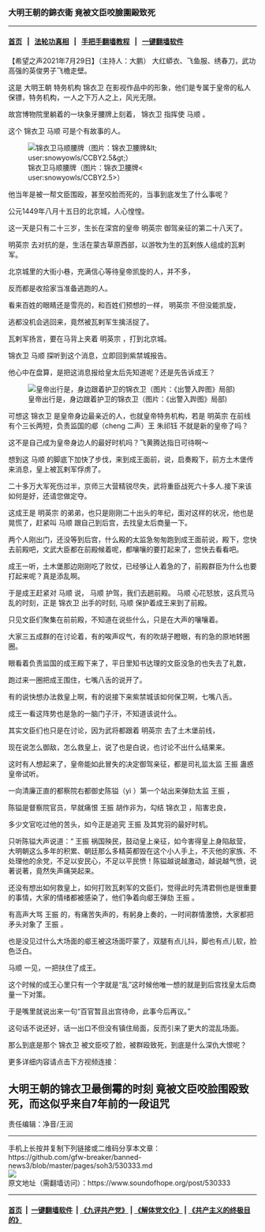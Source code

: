 ### 大明王朝的錦衣衛 竟被文臣咬臉圍毆致死
------------------------

#### [首页](https://github.com/gfw-breaker/banned-news3/blob/master/README.md) &nbsp;&nbsp;|&nbsp;&nbsp; [法轮功真相](https://github.com/begood0513/basic/blob/master/README.md)  &nbsp;&nbsp;|&nbsp;&nbsp; [手把手翻墙教程](https://github.com/gfw-breaker/guides/wiki)  &nbsp;&nbsp;|&nbsp;&nbsp; [一键翻墙软件](https://github.com/gfw-breaker/nogfw/blob/master/README.md)  



<div><div class="Content__Wrapper sc-1bvya0-0 grZQxZ">
 <p class="meta-top">
  <span class="meta">
   【希望之声2021年7月29日】（主持人：大鹏）
  </span>
  大红蟒衣、飞鱼服、绣春刀，武功高强的英俊男子飞檐走壁。
 </p>
 <p>
  这是
  <ok href="/term/27116">
   大明王朝
  </ok>
  特务机构
  <ok href="/term/316342">
   锦衣卫
  </ok>
  在影视作品中的形象，他们是专属于皇帝的私人保镖，特务机构，一人之下万人之上，风光无限。
 </p>
 <p>
  故宫博物院里躺着的一块象牙腰牌上刻着，
  <ok href="/term/316342">
   锦衣卫
  </ok>
  指挥使
  <ok href="/term/582965">
   马顺
  </ok>
  。
 </p>
 <p>
  这个
  <ok href="/term/316342">
   锦衣卫
  </ok>
  <ok href="/term/582965">
   马顺
  </ok>
  可是个有故事的人。
 </p>
 <figure class="OImage__StyledFigure-sc-1lfley0-0 hHSfVg">
  <img alt="锦衣卫马顺腰牌（图片：锦衣卫腰牌&amp;lt;	user:snowyowls/CCBY2.5&amp;gt;）" src="https://img.soundofhope.org/2021-07/jinyiwei-1627548724992.jpg"/>
  <br/><figcaption>
   锦衣卫马顺腰牌（图片：锦衣卫腰牌&lt;	user:snowyowls/CCBY2.5&gt;）
  </figcaption>
 </figure>
 <p>
  他当年是被一帮文臣围殴，甚至咬脸而死的，当事到底发生了什么事呢？
 </p>
 <p>
  公元1449年八月十五日的北京城，人心惶惶。
 </p>
 <p>
  这一天是只有二十三岁，生长在深宫的皇帝
  <ok href="/term/59673">
   明英宗
  </ok>
  御驾亲征的第二十八天了。
 </p>
 <p>
  <ok href="/term/59673">
   明英宗
  </ok>
  去对抗的是，生活在蒙古草原西部，以游牧为生的瓦剌族人组成的瓦剌军。
 </p>
 <p>
  北京城里的大街小巷，充满信心等待皇帝凯旋的人，并不多，
 </p>
 <p>
  反而都是收拾家当准备逃跑的人。
 </p>
 <p>
  看来百姓的眼睛还是雪亮的，和百姓们预想的一样，
  <ok href="/term/59673">
   明英宗
  </ok>
  不但没能凯旋，
 </p>
 <p>
  逃都没机会逃回来，竟然被瓦剌军生擒活捉了。
 </p>
 <p>
  瓦剌军扬言，要在马背上夹着
  <ok href="/term/59673">
   明英宗
  </ok>
  ，打到北京城。
 </p>
 <p>
  <ok href="/term/316342">
   锦衣卫
  </ok>
  <ok href="/term/582965">
   马顺
  </ok>
  探听到这个消息，立即回到紫禁城报告。
 </p>
 <p>
  他心中在盘算，是把这消息报给皇太后先知道呢？还是先告诉成王？
 </p>
 <figure class="OImage__StyledFigure-sc-1lfley0-0 hHSfVg">
  <img alt="皇帝出行是，身边跟着护卫的锦衣卫（图片：《出警入跸图》局部)" src="https://img.soundofhope.org/2021-07/9f2f070828381f30f07942afae014c086e06f050-1627549286393.jpg"/>
  <br/><figcaption>
   皇帝出行是，身边跟着护卫的锦衣卫（图片：《出警入跸图》局部)
  </figcaption>
 </figure>
 <p>
  可想这
  <ok href="/term/316342">
   锦衣卫
  </ok>
  是皇帝身边最亲近的人，也就皇帝特务机构，若是
  <ok href="/term/59673">
   明英宗
  </ok>
  在前线有个三长两短，负责监国的郕（cheng 二声）王
  <ok href="/term/582971">
   朱祁钰
  </ok>
  不就是新的皇帝了吗？
 </p>
 <div class="AD_Embed__Wrap-sc-1xslmin-0 igMuqX module desktop">
  <div>
  </div>
 </div>
 <p>
  这不是自己成为皇帝身边人的最好时机吗？飞黄腾达指日可待啊～
 </p>
 <p>
  想到这
  <ok href="/term/582965">
   马顺
  </ok>
  的脚底下加快了步伐，来到成王面前，说，启奏殿下，前方土木堡传来消息，皇上被瓦剌军俘虏了。
 </p>
 <p>
  二十多万大军死伤过半，京师三大营精锐尽失，武将重臣战死六十多人.接下来该如何是好，还请您做定夺。
 </p>
 <p>
  这成王是
  <ok href="/term/59673">
   明英宗
  </ok>
  的弟弟，也只是刚刚二十出头的年纪，面对这样的状况，他也是晃慌了，赶紧叫
  <ok href="/term/582965">
   马顺
  </ok>
  跟自己到后宫，去找皇太后商量一下。
 </p>
 <p>
  两个人刚出门，还没等到后宫，什么殿的太监急匆匆跑到成王面前说，殿下，您快去前殿吧，文武大臣都在前殿候着呢，都嚷嚷的要打起来了，您快去看看吧。
 </p>
 <p>
  成王一听，土木堡那边刚刚吃了败仗，已经够让人着急的了，前殿群臣为什么也要打起来呢？真是添乱啊。
 </p>
 <p>
  于是成王赶紧对
  <ok href="/term/582965">
   马顺
  </ok>
  说，
  <ok href="/term/582965">
   马顺
  </ok>
  护驾，我们去趟前殿。
  <ok href="/term/582965">
   马顺
  </ok>
  心花怒放，这兵荒马乱的时刻，正是
  <ok href="/term/316342">
   锦衣卫
  </ok>
  出手的时刻,
  <ok href="/term/582965">
   马顺
  </ok>
  保护着成王来到了前殿。
 </p>
 <p>
  只见文臣们聚集在前前殿，不知道在说些什么，只是在大声的嚷嚷着。
 </p>
 <p>
  大家三五成群的在讨论着，有的唉声叹气，有的吹胡子瞪眼，有的急的原地转圈圈。
 </p>
 <p>
  眼看着负责监国的成王殿下来了，平日里知书达理的文臣没急的也失去了礼数，
 </p>
 <p>
  跑过来一圈把成王围住，七嘴八舌的说开了。
 </p>
 <p>
  有的说快想办法救皇上啊，有的说接下来紫禁城该如何保卫啊，七嘴八舌。
 </p>
 <p>
  成王一看这阵势也是急的一脑门子汗，不知道该说什么。
 </p>
 <p>
  其实文臣们也只是在讨论，因为武将都跟着
  <ok href="/term/59673">
   明英宗
  </ok>
  去了土木堡前线，
 </p>
 <p>
  现在说怎么御敌，怎么救皇上，说了也是白说，也讨论不出什么结果来。
 </p>
 <p>
  这时有人想起来了，皇帝能如此冒失的决定御驾亲征，都是司礼监太监
  <ok href="/term/582968">
   王振
  </ok>
  蛊惑皇帝试听。
 </p>
 <p>
  一向清廉正直的都察院右都御史陈镒（yì ）第一个站出来弹劾太监
  <ok href="/term/582968">
   王振
  </ok>
  ，
 </p>
 <p>
  陈镒是督察院官员，早就痛恨
  <ok href="/term/582968">
   王振
  </ok>
  胡作非为，勾结
  <ok href="/term/316342">
   锦衣卫
  </ok>
  ，陷害忠良，
 </p>
 <p>
  多少文官吃过他的苦头，如今正是追究
  <ok href="/term/582968">
   王振
  </ok>
  及其党羽的最好时机。
 </p>
 <p>
  只听陈镒大声说道：“
  <ok href="/term/582968">
   王振
  </ok>
  祸国殃民，鼓动皇上亲征，如今害得皇上身陷敌营，大明朝这么多年的积累、朝廷那么多精英都毁在这个小人手上，不灭他的家族、不处理他的余党，不足以安民心，不足以平民愤！陈镒越说越激动，越说越气愤，说著说著，竟然失声痛哭起来。
 </p>
 <p>
  还没有想出如何救皇上，如何打败瓦剌军的文臣们，觉得此时先清君侧也是很重要的事情，大家的情绪都被感染了，他们争着向郕王弹劾
  <ok href="/term/582968">
   王振
  </ok>
  。
 </p>
 <p>
  有高声大骂
  <ok href="/term/582968">
   王振
  </ok>
  的，有痛苦失声的，有躬身上奏的，一时间群情激愤，大家都把矛头对象了
  <ok href="/term/582968">
   王振
  </ok>
  。
 </p>
 <p>
  也是没见过什么大场面的郕王被这场面吓蒙了，双腿有点儿抖，脚也有点儿软，脸色泛白。
 </p>
 <p>
  <ok href="/term/582965">
   马顺
  </ok>
  一见，一把扶住了成王。
 </p>
 <p>
  这个时候的成王心里只有一个字就是“乱”这时候他唯一想的就是到后宫找皇太后商量一下对策。
 </p>
 <p>
  于是嘴里就说出来一句“百官暂且出宫待命，此事今后再议。”
 </p>
 <p>
  这句话不说还好，话一出口不但没有镇住局面，反而引来了更大的混乱场面。
 </p>
 <p>
  那么到底是那个
  <ok href="/term/316342">
   锦衣卫
  </ok>
  被文臣咬了脸，被群殴致死，到底是什么深仇大恨呢？
 </p>
 <p>
  更多详细内容请点击下方视频连接：
 </p>
 <h2>
  <strong>
   <ok href="https://www.youtube.com/watch?v=91OTpqurVjM&amp;t=9s">
    大明王朝的锦衣卫最倒霉的时刻 竟被文臣咬脸围殴致死，而这似乎来自7年前的一段诅咒
   </ok>
  </strong>
 </h2>
 <p class="meta-btm">
  责任编辑：净音/王润
 </p>
</div>
</div>
<hr/>
手机上长按并复制下列链接或二维码分享本文章：<br/>
https://github.com/gfw-breaker/banned-news3/blob/master/pages/soh3/530333.md <br/>
<a href='https://github.com/gfw-breaker/banned-news3/blob/master/pages/soh3/530333.md'><img src='https://github.com/gfw-breaker/banned-news3/blob/master/pages/soh3/530333.md.png'/></a> <br/>
原文地址（需翻墙访问）：https://www.soundofhope.org/post/530333


------------------------
#### [首页](https://github.com/gfw-breaker/banned-news3/blob/master/README.md) &nbsp;|&nbsp; [一键翻墙软件](https://github.com/gfw-breaker/nogfw/blob/master/README.md) &nbsp;| [《九评共产党》](https://github.com/gfw-breaker/9ping.md/blob/master/README.md#九评之一评共产党是什么) | [《解体党文化》](https://github.com/gfw-breaker/jtdwh.md/blob/master/README.md) | [《共产主义的终极目的》](https://github.com/gfw-breaker/gczydzjmd.md/blob/master/README.md)


<img src='http://gfw-breaker.win/banned-news3/pages/soh3/530333.md' width='0px' height='0px'/>